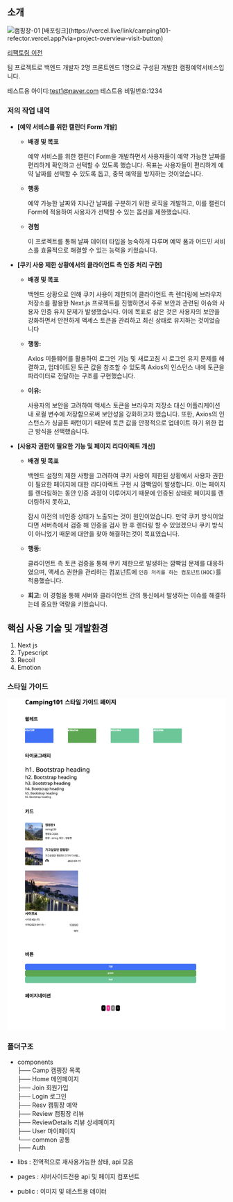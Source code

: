 ## 소개

<img width="1304" alt="캠핑장-01" src="https://github.com/gn753/camping101_refector/assets/71584114/77d951a4-2603-42a1-8e99-775351f2f091">
[배포링크](https://vercel.live/link/camping101-refector.vercel.app?via=project-overview-visit-button)

[리팩토링 이전](https://github.com/gn753/camping101_Front.git)

팀 프로젝트로 백엔드 개발자 2명 프론트엔드 1명으로 구성된 개발한 캠핑예약서비스입니다.

테스트용 아이디:test1@naver.com
테스트용 비밀번호:1234

### 저의 작업 내역

- **[예약 서비스를 위한 캘린더 Form 개발]**

  - **배경 및 목표**

    예약 서비스를 위한 캘린더 Form을 개발하면서 사용자들이 예약 가능한 날짜를 편리하게 확인하고 선택할 수 있도록 했습니다. 목표는 사용자들이 편리하게 예약 날짜를 선택할 수 있도록 돕고, 중복 예약을 방지하는 것이었습니다.

  - **행동**

    예약 가능한 날짜와 지나간 날짜를 구분하기 위한 로직을 개발하고, 이를 캘린더 Form에 적용하여 사용자가 선택할 수 있는 옵션을 제한했습니다.

  - **경험**

    이 프로젝트를 통해 날짜 데이터 타입을 능숙하게 다루며 예약 폼과 어드민 서비스를 효율적으로 해결할 수 있는 능력을 키웠습니다.

- **[쿠키 사용 제한 상황에서의 클라이언트 측 인증 처리 구현]**

  - **배경 및 목표**

    백엔드 상황으로 인해 쿠키 사용이 제한되어 클라이언트 측 렌더링에 브라우저 저장소를 활용한 Next.js 프로젝트를 진행하면서 주로 보안과 관련된 이슈와 사용자 인증 유지 문제가 발생했습니다. 이에 목표로 삼은 것은 사용자의 보안을 강화하면서 안전하게 액세스 토큰을 관리하고 최신 상태로 유지하는 것이었습니다

  - **행동:**

    Axios 미들웨어를 활용하여 로그인 기능 및 새로고침 시 로그인 유지 문제를 해결하고, 업데이트된 토큰 값을 참조할 수 있도록 Axios의 인스턴스 내에 토큰을 파라미터로 전달하는 구조를 구현했습니다.

  - **이유:**

    사용자의 보안을 고려하여 액세스 토큰을 브라우저 저장소 대신 어플리케이션 내 로컬 변수에 저장함으로써 보안성을 강화하고자 했습니다. 또한, Axios의 인스턴스가 싱글톤 패턴이기 때문에 토큰 값을 안정적으로 업데이트 하기 위한 접근 방식을 선택했습니다.

- **[사용자 권한이 필요한 기능 및 페이지 리다이렉트 개선]**

  - **배경 및 목표**

    백엔드 설정의 제한 사항을 고려하여 쿠키 사용이 제한된 상황에서 사용자 권한이 필요한 페이지에 대한 리다이렉트 구현 시 깜빡임이 발생합니다. 이는 페이지를 렌더링하는 동안 인증 과정이 이루어지기 때문에 인증된 상태로 페이지를 렌더링하지 못하고,

    잠시 이전의 비인증 상태가 노출되는 것이 원인이었습니다. 만약 쿠키 방식이었다면 서버측에서 검증 해 인증을 검사 한 후 렌더링 할 수 있었겠으나 쿠키 방식이 아니었기 때문에 대안을 찾아 해결하는것이 목표였습니다.

  - **행동:**

    클라이언트 측 토큰 검증을 통해 쿠키 제한으로 발생하는 깜빡임 문제를 대응하였으며, 액세스 권한을 관리하는 컴포넌트에 `인증 처리를 하는 컴포넌트(HOC)`를 적용했습니다.

  - **회고:** 이 경험을 통해 서버와 클라이언트 간의 통신에서 발생하는 이슈를 해결하는데 중요한 역량을 키웠습니다.

## 핵심 사용 기술 및 개발환경

1. Next js
2. Typescript
3. Recoil
4. Emotion

### 스타일 가이드

![image](./documents/imgs/styleguide-01.png)

### 폴더구조

- components  
  ├── Camp 캠핑장 목록  
  ├── Home 메인페이지  
  ├── Join 회원가입  
  ├── Login 로그인  
  ├── Resv 캠핑장 예약  
  ├── Review 캠핑장 리뷰  
  ├── ReviewDetails 리뷰 상세페이지  
  ├── User 마이페이지  
  └── common 공통  
   ├── Auth

- libs : 전역적으로 재사용가능한 상태, api 모음
- pages : 서버사이드전용 api 및 페이지 컴포넌트
- public : 이미지 및 테스트용 데이터
